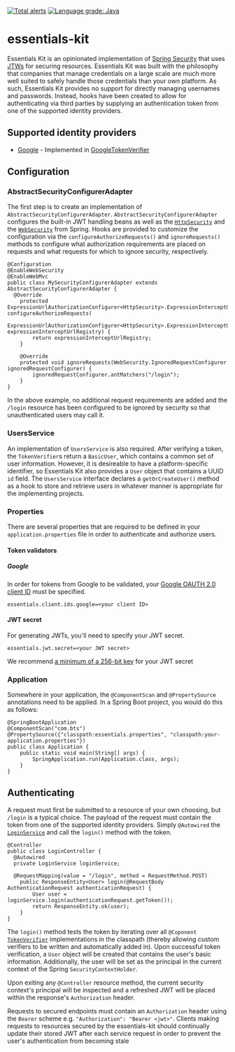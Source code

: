 [![Total alerts](https://img.shields.io/lgtm/alerts/g/Wagan8r/essentials-kit.svg?logo=lgtm&logoWidth=18)](https://lgtm.com/projects/g/Wagan8r/essentials-kit/alerts/)
[![Language grade: Java](https://img.shields.io/lgtm/grade/java/g/Wagan8r/essentials-kit.svg?logo=lgtm&logoWidth=18)](https://lgtm.com/projects/g/Wagan8r/essentials-kit/context:java)

# essentials-kit

Essentials Kit is an opinionated implementation of [Spring Security](https://github.com/spring-projects/spring-security)
that uses [JTWs](https://github.com/jwtk/jjwt) for securing resources. Essentials Kit was built with the philosophy that
companies that manage credentials on a large scale are much more well suited to safely handle those credentials than
your own platform. As such, Essentials Kit provides no support for directly managing usernames and passwords. Instead, hooks
have been created to allow for authenticating via third parties by supplying an authentication token from one of the
supported identity providers.

## Supported identity providers
- [Google](https://github.com/googleapis/google-api-java-client) - Implemented in
[GoogleTokenVerifier](https://github.com/Wagan8r/essentials-kit/blob/master/src/main/java/com/bts/essentials/verification/GoogleTokenVerifier.java)

## Configuration
### AbstractSecurityConfigurerAdapter
The first step is to create an implementation of `AbstractSecurityConfigurerAdapter`. `AbstractSecurityConfigurerAdapter`
configures the built-in JWT handling beans as well as the [`HttpSecurity`]() and the [`WebSecurity`]() from Spring. Hooks
are provided to customize the configuration via the `configureAuthorizeRequests()` and `ignoreRequests()` methods to
configure what authorization requirements are placed on requests and what requests for which to ignore security, respectively.

```
@Configuration
@EnableWebSecurity
@EnableWebMvc
public class MySecurityConfigurerAdapter extends AbstractSecurityConfigurerAdapter {
  @Override
    protected ExpressionUrlAuthorizationConfigurer<HttpSecurity>.ExpressionInterceptUrlRegistry configureAuthorizeRequests(
            ExpressionUrlAuthorizationConfigurer<HttpSecurity>.ExpressionInterceptUrlRegistry expressionInterceptUrlRegistry) {
        return expressionInterceptUrlRegistry;
    }

    @Override
    protected void ignoreRequests(WebSecurity.IgnoredRequestConfigurer ignoredRequestConfigurer) {
        ignoredRequestConfigurer.antMatchers("/login");
    }
}
```
In the above example, no additional request requirements are added and the `/login` resource has been configured to
be ignored by security so that unauthenticated users may call it.

### UsersService
An implementation of `UsersService` is also required. After verifying a token, the `TokenVerifier`s return a `BasicUser`,
which contains a common set of user information. However, it is desireable to have a platform-specific identifier, so
Essentials Kit also provides a `User` object that contains a UUID `id` field. The `UsersService` interface declares a
`getOrCreateUser()` method as a hook to store and retrieve users in whatever manner is appropriate for the implementing
projects.

### Properties
There are several properties that are required to be defined in your `application.properties` file in order to authenticate
and authorize users.

#### Token validators
##### Google
In order for tokens from Google to be validated, your
[Google OAUTH 2.0 client ID](https://console.cloud.google.com/apis/credentials) must be specified.

```
essentials.client.ids.google=<your client ID>
```

#### JWT secret
For generating JWTs, you'll need to specify your JWT secret.

```
essentials.jwt.secret=<your JWT secret>
```

We recommend
[a minimum of a 256-bit key](https://auth0.com/blog/brute-forcing-hs256-is-possible-the-importance-of-using-strong-keys-to-sign-jwts/)
for your JWT secret

### Application
Somewhere in your application, the `@ComponentScan` and `@PropertySource` annotations need to be applied. In a Spring Boot project, you would do this as follows:

```
@SpringBootApplication
@ComponentScan("com.bts")
@PropertySource({"classpath:essentials.properties", "classpath:your-application.properties"})
public class Application {
    public static void main(String[] args) {
        SpringApplication.run(Application.class, args);
    }
}
```

## Authenticating
A request must first be submitted to a resource of your own choosing, but `/login` is a typical choice. The payload of
the request must contain the token from one of the supported identity providers. Simply `@Autowired` the
[`LoginService`](https://github.com/Wagan8r/essentials-kit/blob/master/src/main/java/com/bts/essentials/service/LoginService.java)
and call the `login()` method with the token.

```
@Controller
public class LoginController {
  @Autowired
  private LoginService loginService;
  
  @RequestMapping(value = "/login", method = RequestMethod.POST)
    public ResponseEntity<User> login(@RequestBody AuthenticationRequest authenticationRequest) {
        User user = loginService.login(authenticationRequest.getToken());
        return ResponseEntity.ok(user);
    }
}
```

The `login()` method tests the token by iterating over all `@Coponent`
[`TokenVerifier`](https://github.com/Wagan8r/essentials-kit/blob/master/src/main/java/com/bts/essentials/verification/TokenVerifier.java)
implementations in the classpath (thereby allowing custom verifiers to be written and automatically added in). Upon
successful token verification, a `User` object will be created that contains the user's basic information. Additionally, the
user will be set as the principal in the current context of the Spring `SecurityContextHolder`.

Upon exiting any `@Controller` resource method, the current security context's principal will be inspected and a refreshed JWT
will be placed within the response's `Authorization` header.

Requests to secured endpoints must contain an `Authorization` header using the `Bearer` scheme e.g. `"Authorization":
"Bearer <jwt>"`. Clients making requests to resources secured by the essentials-kit should continually update their
stored JWT after each service request in order to prevent the user's authentication from becoming stale
